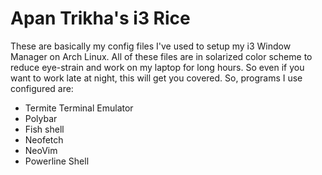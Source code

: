 # Apan Trikha's i3 Rice
These are basically my config files I've used to setup my i3 Window Manager on Arch Linux.
All of these files are in solarized color scheme to reduce eye-strain and work on my laptop for long hours. So even if you want to work late at night, this will get you covered.
So, programs I use configured are:

* Termite Terminal Emulator
* Polybar
* Fish shell
* Neofetch 
* NeoVim
* Powerline Shell
